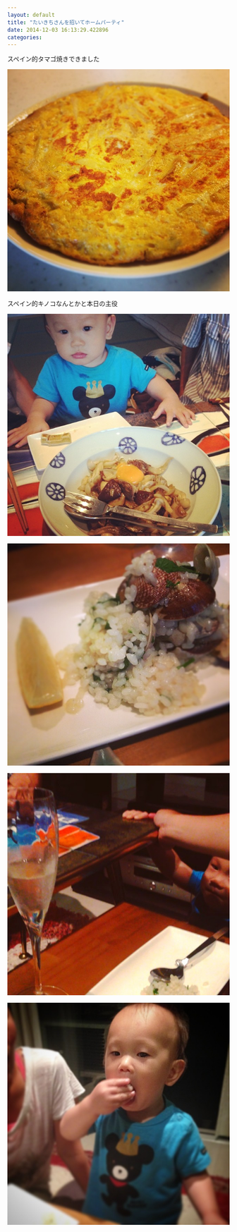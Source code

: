 ```yaml
---
layout: default
title: "たいきちさんを招いてホームパーティ"
date: 2014-12-03 16:13:29.422896
categories: 
---
```


スペイン的タマゴ焼きできました

![スペイン的タマゴ焼きできました](/assets/images/201408/10598295_556410541129507_1000856752_n.jpg)

スペイン的キノコなんとかと本日の主役

![スペイン的キノコなんとかと本日の主役](/assets/images/201408/10598451_492439750891514_347436384_n.jpg)

![](/assets/images/201408/10576187_349002105255505_72342006_n.jpg)

![](/assets/images/201408/10507873_1466920526896146_1417235290_n.jpg)

![](/assets/images/201408/10598712_355385221280763_2110670444_n.jpg)


